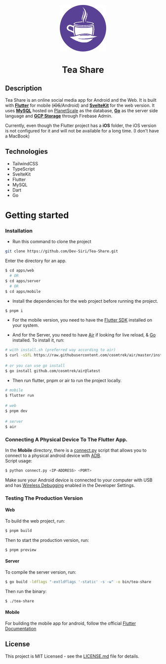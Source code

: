 <p align="center">
  <img src="images/logo.png" height="150" width="150" />
</p>

<h1 align="center">Tea Share</h1>

## Description

Tea Share is an online social media app for Android and the Web.
It is built with **[Flutter](https://flutter.dev)** for mobile (~~iOS~~/Android) and **[SvelteKit](https://kit.svelte.dev)** for the web version. It uses **[MySQL](https://www.mysql.com)** hosted on [PlanetScale](https://planetscale.com) as the
database, **[Go](https://go.dev)** as the server side language and **[GCP Storage](https://cloud.google.com)** through Firebase Admin.

Currently, even though the Flutter project has a **iOS** folder, the iOS version is not configured for it and will not be available for a long time. (I don't have a MacBook)

## Technologies

- TailwindCSS
- TypeScript
- SvelteKit
- Flutter
- MySQL
- Dart
- Go

# Getting started

### Installation

- Run this command to clone the project

```sh
git clone https://github.com/Dev-Siri/Tea-Share.git
```

Enter the directory for an app.

```sh
$ cd apps/web
  # OR
$ cd apps/server
  # OR
$ cd apps/mobile
```

- Install the dependencies for the web project before running the project.

```sh
$ pnpm i
```

- For the mobile version, you need to have the [Flutter SDK](https://docs.flutter.dev/get-started/instal) installed on your system.

- And for the Server, you need to have [Air](https://github.com/cosmtrek) if looking for live reload, & [Go](https://go.dev/dl) installed. To install it, run:

```sh
# with install.sh (preferred way according to air)
$ curl -sSfL https://raw.githubusercontent.com/cosmtrek/air/master/install.sh | sh -s -- -b $(go env GOPATH)/bin

# or you can use go install
$ go install github.com/cosmtrek/air@latest
```

- Then run flutter, pnpm or air to run the project locally.

```sh
# mobile
$ flutter run

# web
$ pnpm dev

# server
$ air
```

### Connecting A Physical Device To The Flutter App.

In the **Mobile** directory, there is a [connect.py](apps/mobile/connect.py) script that allows you to connect to a physical android device with [ADB](https://developer.android.com/studio/command-line/adb). <br />
Script usage:

```sh
$ python connect.py <IP-ADDRESS> <PORT>
```

Make sure your Android device is connected to your computer with USB and has [Wireless Debugging](https://medium.com/android-news/wireless-debugging-through-adb-in-android-using-wifi-965f7edd163a) enabled in the Developer Settings.

### Testing The Production Version

#### Web

To build the web project, run:

```sh
$ pnpm build
```

Then to start the production version, run:

```sh
$ pnpm preview
```

#### Server

To compile the server version, run:

```sh
$ go build -ldflags "-extldflags '-static' -s -w" -o bin/tea-share
```

Then run the binary:

```sh
$ ./tea-share
```

#### Mobile

For building the mobile app for android, follow the official [Flutter Documentation](https://docs.flutter.dev/deployment/android) <br />

## License

This project is MIT Licensed - see the [LICENSE.md](LICENSE.md) file for details.
